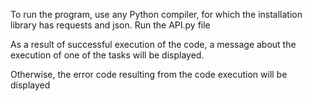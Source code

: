To run the program, use any Python compiler, for which the installation library has requests and json. Run the API.py file
  
As a result of successful execution of the code, a message about the execution of one of the tasks will be displayed.
  
Otherwise, the error code resulting from the code execution will be displayed
